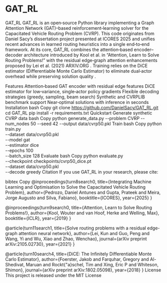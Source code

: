 # GAT_RL

GAT_RL
GAT_RL is an open‑source Python library implementing a Graph Attention Network (GAT)–based reinforcement‑learning solver for the Capacitated Vehicle Routing Problem (CVRP). This code originates from Daniel Sacy’s dissertation project presented at ICORES 2025 and unifies recent advances in learned routing heuristics into a single end‑to‑end framework. At its core, GAT_RL combines the attention‑based encoder–decoder architecture introduced by Kool et al. in “Attention, Learn to Solve Routing Problems!” with the residual edge‑graph attention enhancements proposed by Lei et al. (2021) 
ARXIV.ORG
. Training relies on the DiCE estimator (Differentiable Monte Carlo Estimator) to eliminate dual‑actor overhead while preserving solution quality .

Features
Attention‑based GAT encoder with residual edge features
DiCE estimator for low‑variance, single‑actor policy gradients
Flexible decoding strategies (greedy, sampling, beam search)
Synthetic and CVRPLIB benchmark support
Near‑optimal solutions with inference in seconds
Installation
bash
Copy
git clone https://github.com/DanielSacy/GAT_RL.git
cd GAT_RL
pip install -r requirements.txt
Quickstart
Generate synthetic CVRP data
bash
Copy
python generate_data.py --problem CVRP --num_nodes 50 --seed 42 --output data/cvrp50.pkl
Train
bash
Copy
python train.py \
  --dataset data/cvrp50.pkl \
  --model gat \
  --estimator dice \
  --epochs 100 \
  --batch_size 128
Evaluate
bash
Copy
python evaluate.py \
  --checkpoint checkpoints/cvrp50_dice.pt \
  --dataset data/cvrp50.pkl \
  --decode greedy
Citation
If you use GAT_RL in your research, please cite:

bibtex
Copy
@inproceedings{turn8search0,
  title={Integrating Machine Learning and Optimisation to Solve the Capacitated Vehicle Routing Problem},
  author={Pedrozo, Daniel Antunes and Gupta, Prateek and Meira, Jorge Augusto and Silva, Fabiano},
  booktitle={ICORES},
  year={2025}
}

@inproceedings{turn9search0,
  title={Attention, Learn to Solve Routing Problems!},
  author={Kool, Wouter and van Hoof, Herke and Welling, Max},
  booktitle={ICLR},
  year={2019}
}

@article{turn11search1,
  title={Solve routing problems with a residual edge-graph attention neural network},
  author={Lei, Kun and Guo, Peng and Wang, Yi and Wu, Xiao and Zhao, Wenchao},
  journal={arXiv preprint arXiv:2105.02730},
  year={2021}
}

@article{turn10search4,
  title={DiCE: The Infinitely Differentiable Monte Carlo Estimator},
  author={Foerster, Jakob and Farquhar, Gregory and Al-Shedivat, Maruan and Rockt{\"a}schel, Tim and Xing, Eric P and Whiteson, Shimon},
  journal={arXiv preprint arXiv:1802.05098},
  year={2018}
}
License
This project is released under the MIT License
